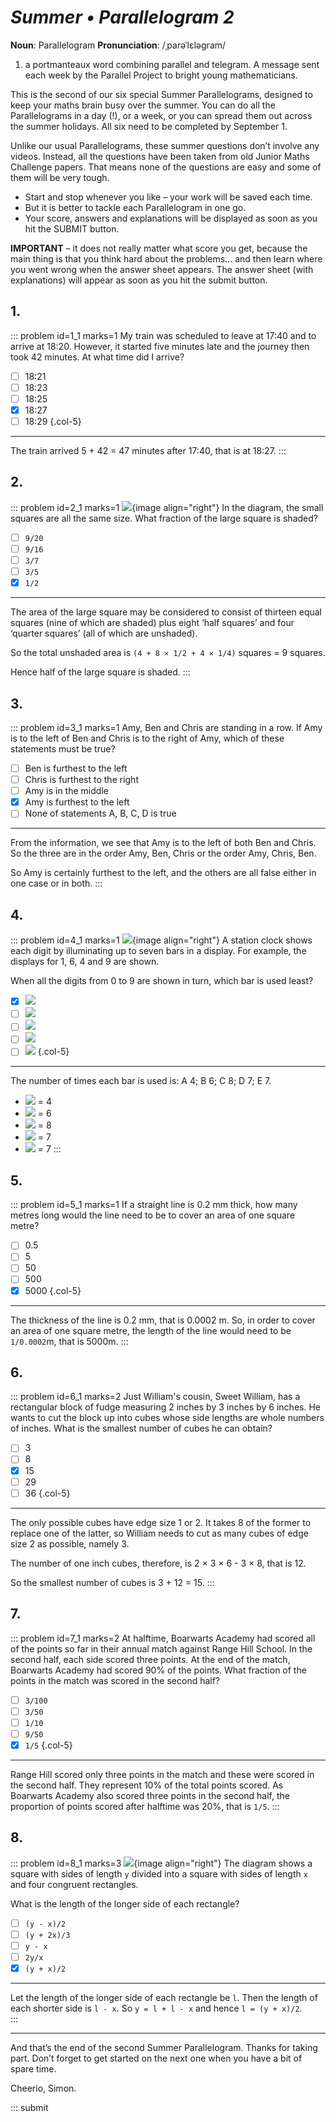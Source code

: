 # _Summer • Parallelogram 2_

<div class="dictionary">

__Noun__: Parallelogram
__Pronunciation__: /ˌparəˈlɛləɡram/

1. a portmanteaux word combining parallel and telegram. A message sent each
week by the Parallel Project to bright young mathematicians.

</div>

This is the second of our six special Summer Parallelograms, designed to keep your maths brain busy over the summer. You can do all the Parallelograms in a day (!), or a week, or you can spread them out across the summer holidays. All six need to be completed by September 1.

Unlike our usual Parallelograms, these summer questions don’t involve any videos. Instead, all the questions have been taken from old Junior Maths Challenge papers. That means none of the questions are easy and some of them will be very tough.

* Start and stop whenever you like – your work will be saved each time.
* But it is better to tackle each Parallelogram in one go.
* Your score, answers and explanations will be displayed as soon as you hit the SUBMIT button.

__IMPORTANT__ – it does not really matter what score you get, because the main thing is that you think hard about the problems... and then learn where you went wrong when the answer sheet appears. The answer sheet (with explanations) will appear as soon as you hit the submit button.


## 1.

::: problem id=1_1 marks=1
My train was scheduled to leave at 17:40 and to arrive at 18:20. However, it started five
minutes late and the journey then took 42 minutes. At what time did I arrive?

* [ ] 18:21
* [ ] 18:23
* [ ] 18:25
* [x] 18:27
* [ ] 18:29
{.col-5}

---
The train arrived 5 + 42 = 47 minutes after 17:40, that is at 18:27.
:::


## 2.

::: problem id=2_1 marks=1
![](/resources/2018summer-2/2-squares-question.gif){image align="right"}
In the diagram, the small squares are all the same size. What fraction of
the large square is shaded?

* [ ] `9/20`
* [ ] `9/16`
* [ ] `3/7`
* [ ] `3/5`
* [x] `1/2`

---

The area of the large square may be considered to consist of thirteen equal squares (nine of which are shaded) plus eight ‘half squares’ and four ‘quarter squares’ (all of which are unshaded).

So the total unshaded area is `(4 + 8 × 1/2 + 4 × 1/4)` squares = 9 squares.

Hence half of the large square is shaded.
:::


## 3.

::: problem id=3_1 marks=1
Amy, Ben and Chris are standing in a row. If Amy is to the left of Ben and Chris is to the
right of Amy, which of these statements must be true?

* [ ] Ben is furthest to the left
* [ ] Chris is furthest to the right
* [ ] Amy is in the middle
* [x] Amy is furthest to the left
* [ ] None of statements A, B, C, D is true

---

From the information, we see that Amy is to the left of both Ben and Chris. So the three are in the order Amy, Ben, Chris or the order Amy, Chris, Ben.

So Amy is certainly furthest to the left, and the others are all false either in one case or in both.
:::


## 4.

::: problem id=4_1 marks=1
![](/resources/2018summer-2/4-clock-question.gif){image align="right"}
A station clock shows each digit by illuminating up to seven bars in a display. For example, the displays for 1, 6, 4 and 9 are shown.

When all the digits from 0 to 9 are shown in turn, which bar is used least?

* [x] ![](/resources/2018summer-2/4-clock-answer1.gif)
* [ ] ![](/resources/2018summer-2/4-clock-answer2.gif)
* [ ] ![](/resources/2018summer-2/4-clock-answer3.gif)
* [ ] ![](/resources/2018summer-2/4-clock-answer4.gif)
* [ ] ![](/resources/2018summer-2/4-clock-answer5.gif)
{.col-5}

---

The number of times each bar is used is: A 4; B 6; C 8; D 7; E 7.

* ![](/resources/2018summer-2/4-clock-answer1.gif) = 4
* ![](/resources/2018summer-2/4-clock-answer2.gif) = 6
* ![](/resources/2018summer-2/4-clock-answer3.gif) = 8
* ![](/resources/2018summer-2/4-clock-answer4.gif) = 7
* ![](/resources/2018summer-2/4-clock-answer5.gif) = 7
:::


## 5.

::: problem id=5_1 marks=1
If a straight line is 0.2 mm thick, how many metres long would the line need to be to cover an area of one square metre?

* [ ] 0.5
* [ ] 5
* [ ] 50
* [ ] 500
* [x] 5000
{.col-5}

---

The thickness of the line is 0.2 mm, that is 0.0002 m. So, in order to cover an area of one square metre, the length of the line would need to be `1/0.0002`m, that is 5000m.
:::


## 6.

::: problem id=6_1 marks=2
Just William's cousin, Sweet William, has a rectangular block of fudge measuring 2 inches
by 3 inches by 6 inches. He wants to cut the block up into cubes whose side lengths are
whole numbers of inches. What is the smallest number of cubes he can obtain?

* [ ] 3
* [ ] 8
* [x] 15
* [ ] 29
* [ ] 36
{.col-5}

---
The only possible cubes have edge size 1 or 2. It takes 8 of the former to replace one of the latter, so William needs to cut as many cubes of edge size 2 as possible, namely 3.

The number of one inch cubes, therefore, is 2 × 3 × 6 - 3 × 8, that is 12.  

So the smallest number of cubes is 3 + 12 = 15.
:::


## 7.

::: problem id=7_1 marks=2
At halftime, Boarwarts Academy had scored all of the points so far in their annual match
against Range Hill School. In the second half, each side scored three points. At the end of
the match, Boarwarts Academy had scored 90% of the points. What fraction of the points
in the match was scored in the second half?

* [ ] `3/100`
* [ ] `3/50`
* [ ] `1/10`
* [ ] `9/50`
* [x] `1/5`
{.col-5}

---
Range Hill scored only three points in the match and these were scored in the
second half. They represent 10% of the total points scored. As Boarwarts
Academy also scored three points in the second half, the proportion of points
scored after halftime was 20%, that is `1/5`.
:::


## 8.

::: problem id=8_1 marks=3
![](/resources/2018summer-2/8-square-question.gif){image align="right"}
The diagram shows a square with sides of length `y` divided into a square with sides of length `x` and four congruent rectangles.  

What is the length of the longer side of each rectangle?

* [ ] `(y - x)/2`
* [ ] `(y + 2x)/3`
* [ ] `y - x`
* [ ] `2y/x`
* [x] `(y + x)/2`

---
Let the length of the longer side of each rectangle be `l`. Then the length of
each shorter side is `l - x`. So `y = l + l - x` and hence `l = (y + x)/2`.  
:::


***

And that’s the end of the second Summer Parallelogram. Thanks for taking part. Don’t forget to get started on the next one when you have a bit of spare time.

Cheerio,
Simon.

::: submit
